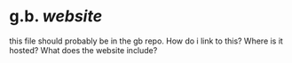 # g.b. _website_
this file should probably be in the gb repo. How do i link to this? Where is it hosted? What does the website include?